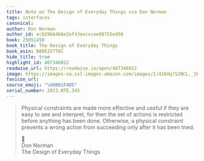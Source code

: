 ```yaml
---
title: Note on The Design of Everyday Things via Don Norman
tags: interfaces
canonical:
author: Don Norman
author_id: ec929b6466e2ef43eecccee80755ed58
book: 25051458
book_title: The Design of Everyday Things
book_asin: B00E257T6C
hide_title: true
highlight_id: 487346022
readwise_url: https://readwise.io/open/487346022
image: https://images-na.ssl-images-amazon.com/images/I/416Hql52NCL._SL200_.jpg
favicon_url:
source_emoji: "\U0001F4D5"
serial_number: 2023.NTE.345
---
```

> Physical constraints are made more effective and useful if they are easy to see and interpret, for then the set of actions is restricted before anything has been done. Otherwise, a physical constraint prevents a wrong action from succeeding only after it has been tried.
> <div class="quoteback-footer"><div class="quoteback-avatar"><span class="mini-emoji"> 📕</span></div><div class="quoteback-metadata"><div class="metadata-inner"><span style="display:none">FROM:</span><div aria-label="Don Norman" class="quoteback-author"> Don Norman</div><div aria-label="The Design of Everyday Things" class="quoteback-title"> The Design of Everyday Things</div></div></div></div>